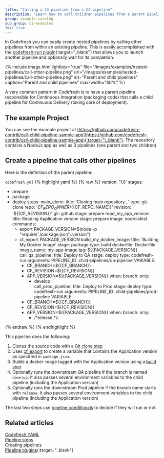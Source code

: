 ```yaml
---
title: "Calling a CD pipeline from a CI pipeline"
description: "Learn how to call children pipelines from a parent pipeline"
group: example-catalog
sub_group: ci-examples
toc: true
---
```


In Codefresh you can easily create nested pipelines by calling other pipelines from within an existing pipeline. This is easily accomplished with the [codefresh-run plugin](https://codefresh.io/steps/step/codefresh-run){:target="\_blank"} that allows you to launch another pipeline and optionally wait for its completion.

{% include image.html
lightbox="true"
file="/images/examples/nested-pipelines/call-other-pipeline.png"
url="/images/examples/nested-pipelines/call-other-pipeline.png"
alt="Parent and child pipelines"
caption="Parent and child pipelines"
max-width="80%"
%}

A very common pattern in Codefresh is to have a parent pipeline responsible for Continuous Integration (packaging code) that calls a child pipeline for Continuous Delivery (taking care of deployment).

## The example Project

You can see the example project at [https://github.com/codefresh-contrib/call-child-pipeline-sample-app](https://github.com/codefresh-contrib/call-child-pipeline-sample-app){:target="\_blank"}. The repository contains a NodeJs app as well as 3 pipelines (one parent and two children).

## Create a pipeline that calls other pipelines

Here is the definition of the parent pipeline:

 `codefresh.yml`
{% highlight yaml %}
{% raw %}
version: '1.0'
stages:
  - prepare
  - package
  - deploy
steps:
  main_clone:
    title: 'Cloning main repository...'
    type: git-clone
    repo: '${{CF_REPO_OWNER}}/${{CF_REPO_NAME}}'
    revision: '${{CF_REVISION}}'
    git: github
    stage: prepare
  read_my_app_version:
    title: Reading Application version
    stage: prepare
    image: node:latest
    commands:
      - export PACKAGE_VERSION=$(node -p "require('./package.json').version")
      - cf_export PACKAGE_VERSION
  build_my_docker_image:
    title: 'Building My Docker Image'
    stage: package
    type: build
    dockerfile: Dockerfile
    image_name: my-app-image
    tag: ${{PACKAGE_VERSION}}
  call_qa_pipeline:
    title: Deploy to QA
    stage: deploy
    type: codefresh-run
    arguments:
      PIPELINE_ID: child-pipelines/qa-pipeline
      VARIABLE:
        - CF_BRANCH=${{CF_BRANCH}}
        - CF_REVISION=${{CF_REVISION}}
        - APP_VERSION=${{PACKAGE_VERSION}}
    when:
      branch:
        only:
          - develop      
  call_prod_pipeline:
    title: Deploy to Prod
    stage: deploy
    type: codefresh-run
    arguments:
      PIPELINE_ID: child-pipelines/prod-pipeline
      VARIABLE:
        - CF_BRANCH=${{CF_BRANCH}}
        - CF_REVISION=${{CF_REVISION}}
        - APP_VERSION=${{PACKAGE_VERSION}}
    when:
      branch:
        only:
          - /^release.*/i     
    

{% endraw %}
{% endhighlight %}

This pipeline does the following:

1. Clones the source code with a [Git clone step]({{site.baseurl}}/docs/pipelines/steps/git-clone/)
1. Uses [cf_export]({{site.baseurl}}/docs/pipelines/variables/#exporting-environment-variables-from-a-freestyle-step) to create a variable that contains the Application version as specified in `package.json`.
1. Builds a docker image tagged with the Application version using a [build step]({{site.baseurl}}/docs/pipelines/steps/build/)
1. Optionally runs the downstream QA pipeline if the branch is named `develop`. It also passes several environment variables to the child pipeline (including the Application version)
1. Optionally runs the downstream Prod pipeline if the branch name starts with `release`. It also passes several environment variables to the child pipeline (including the Application version)

The last two steps use [pipeline conditionals]({{site.baseurl}}/docs/pipelines/conditional-execution-of-steps/) to decide if they will run or not.

## Related articles
[Codefresh YAML]({{site.baseurl}}/docs/pipelines/what-is-the-codefresh-yaml/)  
[Pipeline steps]({{site.baseurl}}/docs/pipelines/steps/)  
[Creating pipelines]({{site.baseurl}}/docs/pipelines/pipelines/)  
[Pipeline plugins](https://codefresh.io/steps/){:target="\_blank"}